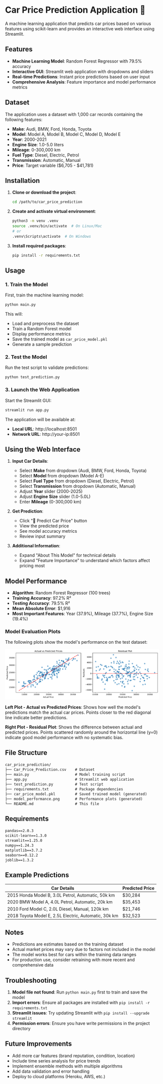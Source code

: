 # Car Price Prediction Application 🚗

A machine learning application that predicts car prices based on various features using scikit-learn and provides an interactive web interface using Streamlit.

## Features

- **Machine Learning Model**: Random Forest Regressor with 79.5% accuracy
- **Interactive GUI**: Streamlit web application with dropdowns and sliders
- **Real-time Predictions**: Instant price predictions based on user input
- **Comprehensive Analysis**: Feature importance and model performance metrics

## Dataset

The application uses a dataset with 1,000 car records containing the following features:
- **Make**: Audi, BMW, Ford, Honda, Toyota
- **Model**: Model A, Model B, Model C, Model D, Model E
- **Year**: 2000-2021
- **Engine Size**: 1.0-5.0 liters
- **Mileage**: 0-300,000 km
- **Fuel Type**: Diesel, Electric, Petrol
- **Transmission**: Automatic, Manual
- **Price**: Target variable ($6,705 - $41,781)

## Installation

1. **Clone or download the project**:
   ```bash
   cd /path/to/car_price_prediction
   ```

2. **Create and activate virtual environment**:
   ```bash
   python3 -m venv .venv
   source .venv/bin/activate  # On Linux/Mac
   # or
   .venv\Scripts\activate  # On Windows
   ```

3. **Install required packages**:
   ```bash
   pip install -r requirements.txt
   ```

## Usage

### 1. Train the Model

First, train the machine learning model:

```bash
python main.py
```

This will:
- Load and preprocess the dataset
- Train a Random Forest model
- Display performance metrics
- Save the trained model as `car_price_model.pkl`
- Generate a sample prediction

### 2. Test the Model

Run the test script to validate predictions:

```bash
python test_prediction.py
```

### 3. Launch the Web Application

Start the Streamlit GUI:

```bash
streamlit run app.py
```

The application will be available at:
- **Local URL**: http://localhost:8501
- **Network URL**: http://your-ip:8501

## Using the Web Interface

1. **Input Car Details**:
   - Select **Make** from dropdown (Audi, BMW, Ford, Honda, Toyota)
   - Select **Model** from dropdown (Model A-E)
   - Select **Fuel Type** from dropdown (Diesel, Electric, Petrol)
   - Select **Transmission** from dropdown (Automatic, Manual)
   - Adjust **Year** slider (2000-2025)
   - Adjust **Engine Size** slider (1.0-5.0L)
   - Enter **Mileage** (0-300,000 km)

2. **Get Prediction**:
   - Click "🔮 Predict Car Price" button
   - View the predicted price
   - See model accuracy metrics
   - Review input summary

3. **Additional Information**:
   - Expand "About This Model" for technical details
   - Expand "Feature Importance" to understand which factors affect pricing most

## Model Performance

- **Algorithm**: Random Forest Regressor (100 trees)
- **Training Accuracy**: 97.2% R²
- **Testing Accuracy**: 79.5% R²
- **Mean Absolute Error**: $1,916
- **Most Important Features**: Year (37.9%), Mileage (37.7%), Engine Size (19.4%)

### Model Evaluation Plots

The following plots show the model's performance on the test dataset:

![Model Performance](model_performance.png)

**Left Plot - Actual vs Predicted Prices**: Shows how well the model's predictions match the actual car prices. Points closer to the red diagonal line indicate better predictions.

**Right Plot - Residual Plot**: Shows the difference between actual and predicted prices. Points scattered randomly around the horizontal line (y=0) indicate good model performance with no systematic bias.

## File Structure

```
car_price_prediction/
├── Car_Price_Prediction.csv    # Dataset
├── main.py                     # Model training script
├── app.py                      # Streamlit web application
├── test_prediction.py          # Test script
├── requirements.txt            # Package dependencies
├── car_price_model.pkl         # Saved trained model (generated)
├── model_performance.png       # Performance plots (generated)
└── README.md                   # This file
```

## Requirements

```
pandas==2.0.3
scikit-learn==1.3.0
streamlit==1.25.0
numpy==1.24.3
matplotlib==3.7.2
seaborn==0.12.2
joblib==1.3.2
```

## Example Predictions

| Car Details | Predicted Price |
|-------------|----------------|
| 2015 Honda Model B, 3.0L Petrol, Automatic, 50k km | $30,284 |
| 2020 BMW Model A, 4.0L Petrol, Automatic, 20k km | $35,453 |
| 2010 Ford Model C, 2.0L Diesel, Manual, 120k km | $21,746 |
| 2018 Toyota Model E, 2.5L Electric, Automatic, 30k km | $32,523 |

## Notes

- Predictions are estimates based on the training dataset
- Actual market prices may vary due to factors not included in the model
- The model works best for cars within the training data ranges
- For production use, consider retraining with more recent and comprehensive data

## Troubleshooting

1. **Model file not found**: Run `python main.py` first to train and save the model
2. **Import errors**: Ensure all packages are installed with `pip install -r requirements.txt`
3. **Streamlit issues**: Try updating Streamlit with `pip install --upgrade streamlit`
4. **Permission errors**: Ensure you have write permissions in the project directory

## Future Improvements

- Add more car features (brand reputation, condition, location)
- Include time series analysis for price trends
- Implement ensemble methods with multiple algorithms
- Add data validation and error handling
- Deploy to cloud platforms (Heroku, AWS, etc.)
